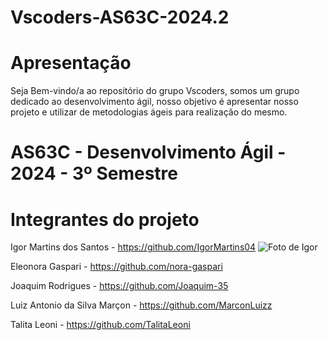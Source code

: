 # Vscoders-AS63C-2024.2

# Apresentação 

Seja Bem-vindo/a ao repositório do grupo Vscoders, somos um grupo dedicado ao desenvolvimento ágil, nosso objetivo é apresentar nosso projeto e utilizar de metodologias ágeis para realização do mesmo.

# AS63C - Desenvolvimento Ágil - 2024 - 3º Semestre

# Integrantes do projeto 

Igor Martins dos Santos - https://github.com/IgorMartins04 
![Foto de Igor](Fotos_integrantes/imagem_Igor_git.jpg)

Eleonora Gaspari - https://github.com/nora-gaspari

Joaquim Rodrigues - https://github.com/Joaquim-35

Luiz Antonio da Silva Marçon - https://github.com/MarconLuizz

Talita Leoni - https://github.com/TalitaLeoni
